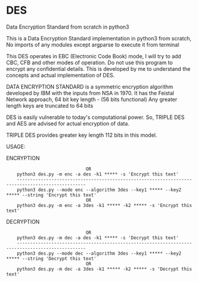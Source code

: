 # DES
Data Encryption Standard from scratch in python3

This is a Data Encryption Standard implementation in python3 from scratch,
No imports of any modules except argparse to execute it from terminal

This DES operates in EBC (Electronic Code Book) mode, I will try to add CBC, CFB and other modes of operation.
Do not use this program to encrypt any confidential details. This is developed by me to understand the concepts and actual implementation of DES.

DATA ENCRYPTION STANDARD is a symmetric encryption algorithm developed by IBM with the inputs from NSA in 1970.
It has the Feistal Network approach, 
64 bit key length - (56 bits functional)
Any greater length keys are truncated to 64 bits

DES is easily vulnerable to today's computational power.
So, TRIPLE DES and AES are advised for actual encryption of data.

TRIPLE DES provides greater key length 112 bits in this model.

USAGE:

ENCRYPTION
``` python3 des.py --mode enc --algorithm des --key1 ***** --string 'Encrypt this text'
                              OR
    python3 des.py -m enc -a des -k1 ***** -s 'Encrypt this text'
    ------------------------------------------------------------------------------------------------
    python3 des.py --mode enc --algorithm 3des --key1 ***** --key2 ***** --string 'Encrypt this text'
                              OR
    python3 des.py -m enc -a 3des -k1 ***** -k2 ***** -s 'Encrypt this text'
```

DECRYPTION
``` python3 des.py --mode dec --algorithm des --key1 ***** --string 'Decrypt this text'
                              OR
    python3 des.py -m dec -a des -k1 ***** -s 'Decrypt this text'
    ------------------------------------------------------------------------------------------------
    python3 des.py --mode dec --algorithm 3des --key1 ***** --key2 ***** --string 'Decrypt this text'
                              OR
    python3 des.py -m dec -a 3des -k1 ***** -k2 ***** -s 'Decrypt this text'
```
   
